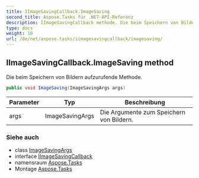 ```yaml
---
title: IImageSavingCallback.ImageSaving
second_title: Aspose.Tasks für .NET-API-Referenz
description: IImageSavingCallback methode. Die beim Speichern von Bildern aufzurufende Methode.
type: docs
weight: 10
url: /de/net/aspose.tasks/iimagesavingcallback/imagesaving/
---
```

## IImageSavingCallback.ImageSaving method

Die beim Speichern von Bildern aufzurufende Methode.

```csharp
public void ImageSaving(ImageSavingArgs args)
```

| Parameter | Typ | Beschreibung |
| --- | --- | --- |
| args | ImageSavingArgs | Die Argumente zum Speichern von Bildern. |

### Siehe auch

* class [ImageSavingArgs](../../imagesavingargs/)
* interface [IImageSavingCallback](../)
* namensraum [Aspose.Tasks](../../iimagesavingcallback/)
* Montage [Aspose.Tasks](../../../)


